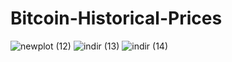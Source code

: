 # Bitcoin-Historical-Prices
![newplot (12)](https://user-images.githubusercontent.com/97463861/211655276-d1f87f33-025e-4c66-9d39-ca5a4ab73d40.png)
![indir (13)](https://user-images.githubusercontent.com/97463861/211655279-ee6bc8fa-54bf-4d94-a6e9-8b1c1c605ced.png)
![indir (14)](https://user-images.githubusercontent.com/97463861/211655282-d1d37e75-3928-4a82-b89b-5b767652ba5a.png)
